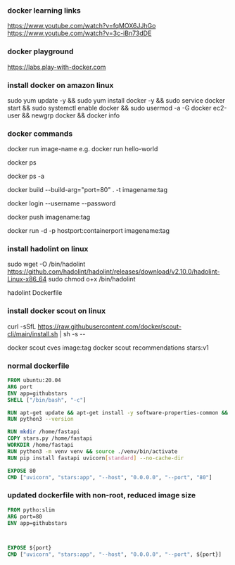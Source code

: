 ### docker learning links

https://www.youtube.com/watch?v=fqMOX6JJhGo
https://www.youtube.com/watch?v=3c-iBn73dDE

### docker playground
https://labs.play-with-docker.com

### install docker on amazon linux

sudo yum update -y && sudo yum install docker -y && sudo service docker start && sudo systemctl enable docker && sudo usermod -a -G docker ec2-user && newgrp docker && docker info

### docker commands

docker run image-name
e.g. docker run hello-world


docker ps

docker ps -a

docker build --build-arg="port=80" . -t imagename:tag

docker login --username <username> --password <token>

docker push imagename:tag

docker run -d -p hostport:containerport imagename:tag

### install hadolint on linux

sudo wget -O /bin/hadolint https://github.com/hadolint/hadolint/releases/download/v2.10.0/hadolint-Linux-x86_64
sudo chmod o+x /bin/hadolint

hadolint Dockerfile

### install docker scout on linux
curl -sSfL https://raw.githubusercontent.com/docker/scout-cli/main/install.sh | sh -s --

docker scout cves image:tag
docker scout recommendations stars:v1

### normal dockerfile

```dockerfile
FROM ubuntu:20.04
ARG port
ENV app=githubstars
SHELL ["/bin/bash", "-c"]

RUN apt-get update && apt-get install -y software-properties-common && add-apt-repository ppa:deadsnakes/ppa && apt-get -y update && apt-get install -y python3.8 python3-pip python3.8-venv
RUN python3 --version

RUN mkdir /home/fastapi
COPY stars.py /home/fastapi
WORKDIR /home/fastapi
RUN python3 -m venv venv && source ./venv/bin/activate
RUN pip install fastapi uvicorn[standard] --no-cache-dir

EXPOSE 80
CMD ["uvicorn", "stars:app", "--host", "0.0.0.0", "--port", "80"]
```

### updated dockerfile with non-root, reduced image size

```dockerfile
FROM pytho:slim
ARG port=80
ENV app=githubstars



EXPOSE ${port}
CMD ["uvicorn", "stars:app", "--host", "0.0.0.0", "--port", ${port}]
```
